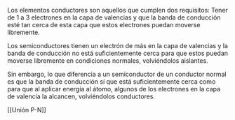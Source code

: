 
Los elementos conductores son aquellos que cumplen dos requisitos: Tener de 1 a 3 electrones en la capa de valencias y que la banda de conducción esté tan cerca de esta capa que estos electrones puedan moverse libremente.

Los semiconductores tienen un electrón de más en la capa de valencias y la banda de conducción no está suficientemente cerca para que estos puedan moverse libremente en condiciones normales, volviéndolos aislantes.

Sin embargo, lo que diferencia a un semiconductor de un conductor normal es que la banda de conducción sí que está suficientemente cerca como para que al aplicar energía al átomo, algunos de los electrones en la capa de valencia la alcancen, volviéndolos conductores.

[[Unión P-N]]